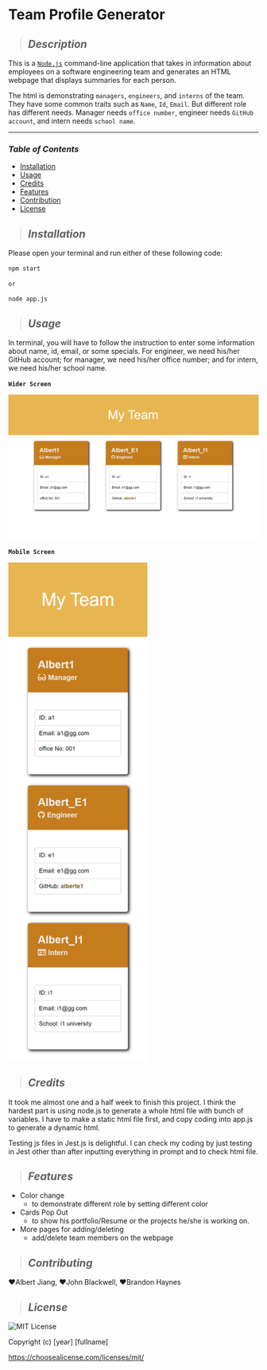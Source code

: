 # **Team Profile Generator**

>## **_Description_**

This is a [`Node.js`](https://nodejs.org/en/) command-line application that takes in information about employees on a software engineering team and generates an HTML webpage that displays summaries for each person.

The html is demonstrating `managers`, `engineers`, and `interns` of the team. They have some common traits such as `Name`, `Id`, `Email`. But different role has different needs. Manager needs `office number`, engineer needs `GitHub account`, and intern needs `school name`.

---
### **_Table of Contents_**

* [Installation](#installation)
* [Usage](#usage)
* [Credits](#credits)
* [Features](#features)
* [Contribution](#contribution)
* [License](#license)

>## **_Installation_**
Please open your terminal and run either of these following code:
```
npm start
```
`or`
```
node app.js
```


>## **_Usage_**
In terminal, you will have to follow the instruction to enter some information about name, id, email, or some specials. For engineer, we need his/her GitHub account; for manager, we need his/her office number; and for intern, we need his/her school name.


**`Wider Screen`**

<img src="./dist/images/Team-Profile-Generator.png" width="1000">

**`Mobile Screen`**

<img src="./dist/images/Team-Profile-Generator-mobile.png" height="1000">


>## **_Credits_**

It took me almost one and a half week to finish this project. I think the hardest part is using node.js to generate a whole html file with bunch of variables. I have to make a static html file first, and copy coding into app.js to generate a dynamic html.

Testing js files in Jest.js is delightful. I can check my coding by just testing in Jest other than after inputting everything in prompt and to check html file.


>## **_Features_**
- Color change
    - to demonstrate different role by setting different color
- Cards Pop Out
    - to show his portfolio/Resume or the projects he/she is working on.
- More pages for adding/deleting
    - add/delete team members on the webpage


>## **_Contributing_**

❤️Albert Jiang, ❤️John Blackwell, ❤️Brandon Haynes


>## **_License_**

![MIT License](https://img.shields.io/badge/license-MIT%20License-green.svg)

Copyright (c) [year] [fullname]

https://choosealicense.com/licenses/mit/

